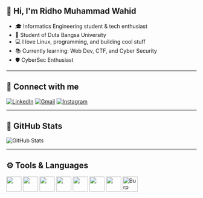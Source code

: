 ## 👋 Hi, I'm Ridho Muhammad Wahid

* 🎓 Informatics Engineering student & tech enthusiast
* 🏫 Student of Duta Bangsa University
* 💻 I love Linux, programming, and building cool stuff
* 📚 Currently learning: Web Dev, CTF, and Cyber Security
* 🛡️ CyberSec Enthusiast

---

## 🔗 Connect with me

[![LinkedIn](https://img.shields.io/badge/-LinkedIn-blue?style=flat\&logo=linkedin)]([https://linkedin.com/in/ridho-muhammad-wahid]%28https://www.linkedin.com/in/ridho-muhammad-wahid-b50761344/%29)
[![Gmail](https://img.shields.io/badge/-Gmail-D14836?style=flat\&logo=gmail\&logoColor=white)](mailto:ridhoyaka999@gmail.com)
[![Instagram](https://img.shields.io/badge/-Instagram-E4405F?style=flat\&logo=instagram\&logoColor=white)](https://instagram.com/ridhoyaka_)

---

## 🚀 GitHub Stats

![GitHub Stats](https://github-readme-stats.vercel.app/api?username=ridhoyaka\&show_icons=true\&hide_title=true\&count_private=true\&hide=prs\&theme=radical)

---

## ⚙️ Tools & Languages

<p>
  <img src="https://cdn.jsdelivr.net/gh/devicons/devicon/icons/python/python-original.svg" width="40" height="40"/>
  <img src="https://cdn.jsdelivr.net/gh/devicons/devicon/icons/c/c-original.svg" width="40" height="40"/>
  <img src="https://cdn.jsdelivr.net/gh/devicons/devicon/icons/cplusplus/cplusplus-original.svg" width="40" height="40"/>
  <img src="https://cdn.jsdelivr.net/gh/devicons/devicon/icons/javascript/javascript-original.svg" width="40" height="40"/>
  <img src="https://cdn.jsdelivr.net/gh/devicons/devicon/icons/html5/html5-original.svg" width="40" height="40"/>
  <img src="https://cdn.jsdelivr.net/gh/devicons/devicon/icons/css3/css3-original.svg" width="40" height="40"/>
  <img src="https://cdn.jsdelivr.net/gh/devicons/devicon/icons/linux/linux-original.svg" width="40" height="40"/>
  <img src="https://img.icons8.com/ios-filled/50/fa314a/burp-suite.png" title="Burp Suite" width="40" height="40"/>
</p>
